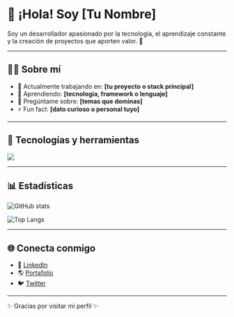 # 👋 ¡Hola! Soy [Tu Nombre]

Soy un desarrollador apasionado por la tecnología, el aprendizaje constante y la creación de proyectos que aporten valor. 🚀

---

## 🧑‍💻 Sobre mí
- 🔭 Actualmente trabajando en: **[tu proyecto o stack principal]**
- 🌱 Aprendiendo: **[tecnología, framework o lenguaje]**
- 💬 Pregúntame sobre: **[temas que dominas]**
- ⚡ Fun fact: **[dato curioso o personal tuyo]**

---

## 🚀 Tecnologías y herramientas
<p>
  <img src="https://skillicons.dev/icons?i=linux,mysql,mongodb," />
</p>

---

## 📊 Estadísticas
![GitHub stats](https://github-readme-stats.vercel.app/api?username=TU-USUARIO&show_icons=true&theme=radical)

![Top Langs](https://github-readme-stats.vercel.app/api/top-langs/?username=TU-USUARIO&layout=compact&theme=radical)

---

## 🌐 Conecta conmigo
- 💼 [LinkedIn](https://www.linkedin.com/in/tuusuario/)
- 🌎 [Portafolio](https://tu-portfolio.com)
- 🐦 [Twitter](https://twitter.com/tuusuario)

---
✨ Gracias por visitar mi perfil ✨
